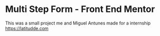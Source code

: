 # Multi Step Form - Front End Mentor
This was a small project me and Miguel Antunes made for a internship https://latitudde.com
